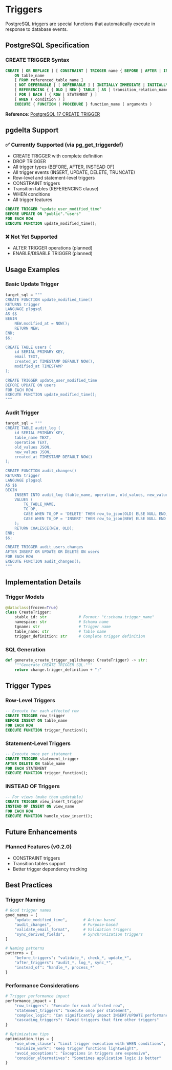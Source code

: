 # Triggers

PostgreSQL triggers are special functions that automatically execute in response to database events.

## PostgreSQL Specification

### CREATE TRIGGER Syntax
```sql
CREATE [ OR REPLACE ] [ CONSTRAINT ] TRIGGER name { BEFORE | AFTER | INSTEAD OF } { event [ OR ... ] }
    ON table_name
    [ FROM referenced_table_name ]
    [ NOT DEFERRABLE | [ DEFERRABLE ] [ INITIALLY IMMEDIATE | INITIALLY DEFERRED ] ]
    [ REFERENCING { { OLD | NEW } TABLE [ AS ] transition_relation_name } [ ... ] ]
    [ FOR [ EACH ] { ROW | STATEMENT } ]
    [ WHEN ( condition ) ]
    EXECUTE { FUNCTION | PROCEDURE } function_name ( arguments )
```

**Reference**: [PostgreSQL 17 CREATE TRIGGER](https://www.postgresql.org/docs/17/sql-createtrigger.html)

## pgdelta Support

### ✅ Currently Supported (via pg_get_triggerdef)
- CREATE TRIGGER with complete definition
- DROP TRIGGER
- All trigger types (BEFORE, AFTER, INSTEAD OF)
- All trigger events (INSERT, UPDATE, DELETE, TRUNCATE)
- Row-level and statement-level triggers
- CONSTRAINT triggers
- Transition tables (REFERENCING clause)
- WHEN conditions
- All trigger features

```sql
CREATE TRIGGER "update_user_modified_time"
BEFORE UPDATE ON "public"."users"
FOR EACH ROW
EXECUTE FUNCTION update_modified_time();
```

### ❌ Not Yet Supported
- ALTER TRIGGER operations (planned)
- ENABLE/DISABLE TRIGGER (planned)

## Usage Examples

### Basic Update Trigger
```python
target_sql = """
CREATE FUNCTION update_modified_time()
RETURNS trigger
LANGUAGE plpgsql
AS $$
BEGIN
    NEW.modified_at = NOW();
    RETURN NEW;
END;
$$;

CREATE TABLE users (
    id SERIAL PRIMARY KEY,
    email TEXT,
    created_at TIMESTAMP DEFAULT NOW(),
    modified_at TIMESTAMP
);

CREATE TRIGGER update_user_modified_time
BEFORE UPDATE ON users
FOR EACH ROW
EXECUTE FUNCTION update_modified_time();
"""
```

### Audit Trigger
```python
target_sql = """
CREATE TABLE audit_log (
    id SERIAL PRIMARY KEY,
    table_name TEXT,
    operation TEXT,
    old_values JSON,
    new_values JSON,
    created_at TIMESTAMP DEFAULT NOW()
);

CREATE FUNCTION audit_changes()
RETURNS trigger
LANGUAGE plpgsql
AS $$
BEGIN
    INSERT INTO audit_log (table_name, operation, old_values, new_values)
    VALUES (
        TG_TABLE_NAME,
        TG_OP,
        CASE WHEN TG_OP = 'DELETE' THEN row_to_json(OLD) ELSE NULL END,
        CASE WHEN TG_OP = 'INSERT' THEN row_to_json(NEW) ELSE NULL END
    );
    RETURN COALESCE(NEW, OLD);
END;
$$;

CREATE TRIGGER audit_users_changes
AFTER INSERT OR UPDATE OR DELETE ON users
FOR EACH ROW
EXECUTE FUNCTION audit_changes();
"""
```

## Implementation Details

### Trigger Models
```python
@dataclass(frozen=True)
class CreateTrigger:
    stable_id: str              # Format: "t:schema.trigger_name"
    namespace: str              # Schema name
    tgname: str                 # Trigger name
    table_name: str             # Table name
    trigger_definition: str     # Complete trigger definition
```

### SQL Generation
```python
def generate_create_trigger_sql(change: CreateTrigger) -> str:
    """Generate CREATE TRIGGER SQL."""
    return change.trigger_definition + ";"
```

## Trigger Types

### Row-Level Triggers
```sql
-- Execute for each affected row
CREATE TRIGGER row_trigger
BEFORE INSERT ON table_name
FOR EACH ROW
EXECUTE FUNCTION trigger_function();
```

### Statement-Level Triggers
```sql
-- Execute once per statement
CREATE TRIGGER statement_trigger
AFTER DELETE ON table_name
FOR EACH STATEMENT
EXECUTE FUNCTION trigger_function();
```

### INSTEAD OF Triggers
```sql
-- For views (make them updatable)
CREATE TRIGGER view_insert_trigger
INSTEAD OF INSERT ON view_name
FOR EACH ROW
EXECUTE FUNCTION handle_view_insert();
```

## Future Enhancements

### Planned Features (v0.2.0)
- CONSTRAINT triggers
- Transition tables support
- Better trigger dependency tracking

## Best Practices

### Trigger Naming
```python
# Good trigger names
good_names = [
    "update_modified_time",       # Action-based
    "audit_changes",              # Purpose-based
    "validate_email_format",      # Validation triggers
    "sync_derived_fields",        # Synchronization triggers
]

# Naming patterns
patterns = {
    "before_triggers": "validate_*, check_*, update_*",
    "after_triggers": "audit_*, log_*, sync_*",
    "instead_of": "handle_*, process_*"
}
```

### Performance Considerations
```python
# Trigger performance impact
performance_impact = {
    "row_triggers": "Execute for each affected row",
    "statement_triggers": "Execute once per statement",
    "complex_logic": "Can significantly impact INSERT/UPDATE performance",
    "cascading_triggers": "Avoid triggers that fire other triggers"
}

# Optimization tips
optimization_tips = {
    "use_when_clause": "Limit trigger execution with WHEN conditions",
    "minimize_work": "Keep trigger functions lightweight",
    "avoid_exceptions": "Exceptions in triggers are expensive",
    "consider_alternatives": "Sometimes application logic is better"
}
```
